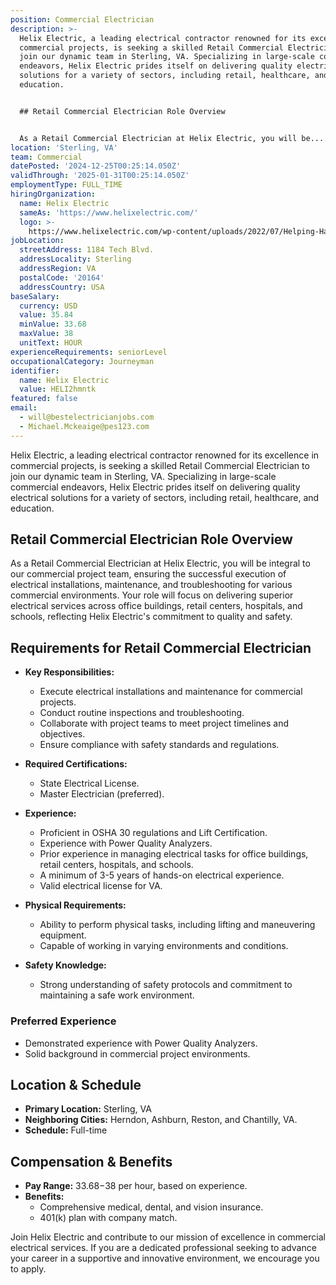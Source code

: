 ```yaml
---
position: Commercial Electrician
description: >-
  Helix Electric, a leading electrical contractor renowned for its excellence in
  commercial projects, is seeking a skilled Retail Commercial Electrician to
  join our dynamic team in Sterling, VA. Specializing in large-scale commercial
  endeavors, Helix Electric prides itself on delivering quality electrical
  solutions for a variety of sectors, including retail, healthcare, and
  education.


  ## Retail Commercial Electrician Role Overview


  As a Retail Commercial Electrician at Helix Electric, you will be...
location: 'Sterling, VA'
team: Commercial
datePosted: '2024-12-25T00:25:14.050Z'
validThrough: '2025-01-31T00:25:14.050Z'
employmentType: FULL_TIME
hiringOrganization:
  name: Helix Electric
  sameAs: 'https://www.helixelectric.com/'
  logo: >-
    https://www.helixelectric.com/wp-content/uploads/2022/07/Helping-Hands-Logo_Blue-e1656694113799.jpg
jobLocation:
  streetAddress: 1184 Tech Blvd.
  addressLocality: Sterling
  addressRegion: VA
  postalCode: '20164'
  addressCountry: USA
baseSalary:
  currency: USD
  value: 35.84
  minValue: 33.68
  maxValue: 38
  unitText: HOUR
experienceRequirements: seniorLevel
occupationalCategory: Journeyman
identifier:
  name: Helix Electric
  value: HELI2hmntk
featured: false
email:
  - will@bestelectricianjobs.com
  - Michael.Mckeaige@pes123.com
---
```




Helix Electric, a leading electrical contractor renowned for its excellence in commercial projects, is seeking a skilled Retail Commercial Electrician to join our dynamic team in Sterling, VA. Specializing in large-scale commercial endeavors, Helix Electric prides itself on delivering quality electrical solutions for a variety of sectors, including retail, healthcare, and education.

## Retail Commercial Electrician Role Overview

As a Retail Commercial Electrician at Helix Electric, you will be integral to our commercial project team, ensuring the successful execution of electrical installations, maintenance, and troubleshooting for various commercial environments. Your role will focus on delivering superior electrical services across office buildings, retail centers, hospitals, and schools, reflecting Helix Electric's commitment to quality and safety.

## Requirements for Retail Commercial Electrician

- **Key Responsibilities:**
  - Execute electrical installations and maintenance for commercial projects.
  - Conduct routine inspections and troubleshooting.
  - Collaborate with project teams to meet project timelines and objectives.
  - Ensure compliance with safety standards and regulations.

- **Required Certifications:**
  - State Electrical License.
  - Master Electrician (preferred).

- **Experience:**
  - Proficient in OSHA 30 regulations and Lift Certification.
  - Experience with Power Quality Analyzers.
  - Prior experience in managing electrical tasks for office buildings, retail centers, hospitals, and schools.
  - A minimum of 3-5 years of hands-on electrical experience.
  - Valid electrical license for VA.

- **Physical Requirements:**
  - Ability to perform physical tasks, including lifting and maneuvering equipment.
  - Capable of working in varying environments and conditions.

- **Safety Knowledge:**
  - Strong understanding of safety protocols and commitment to maintaining a safe work environment.

### Preferred Experience

- Demonstrated experience with Power Quality Analyzers.
- Solid background in commercial project environments.

## Location & Schedule

- **Primary Location:** Sterling, VA
- **Neighboring Cities:** Herndon, Ashburn, Reston, and Chantilly, VA.
- **Schedule:** Full-time

## Compensation & Benefits

- **Pay Range:** $33.68-$38 per hour, based on experience.
- **Benefits:**
  - Comprehensive medical, dental, and vision insurance.
  - 401(k) plan with company match.

Join Helix Electric and contribute to our mission of excellence in commercial electrical services. If you are a dedicated professional seeking to advance your career in a supportive and innovative environment, we encourage you to apply.